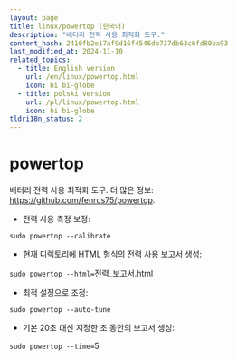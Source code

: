 ```yaml
---
layout: page
title: linux/powertop (한국어)
description: "배터리 전력 사용 최적화 도구."
content_hash: 2410fb2e17af9d16f4546db737db63c6fd80ba93
last_modified_at: 2024-11-10
related_topics:
  - title: English version
    url: /en/linux/powertop.html
    icon: bi bi-globe
  - title: polski version
    url: /pl/linux/powertop.html
    icon: bi bi-globe
tldri18n_status: 2
---
```

# powertop

배터리 전력 사용 최적화 도구.
더 많은 정보: <https://github.com/fenrus75/powertop>.

- 전력 사용 측정 보정:

`sudo powertop --calibrate`

- 현재 디렉토리에 HTML 형식의 전력 사용 보고서 생성:

`sudo powertop --html=`<span class="tldr-var badge badge-pill bg-dark-lm bg-white-dm text-white-lm text-dark-dm font-weight-bold">전력_보고서.html</span>

- 최적 설정으로 조정:

`sudo powertop --auto-tune`

- 기본 20초 대신 지정한 초 동안의 보고서 생성:

`sudo powertop --time=`<span class="tldr-var badge badge-pill bg-dark-lm bg-white-dm text-white-lm text-dark-dm font-weight-bold">5</span>
